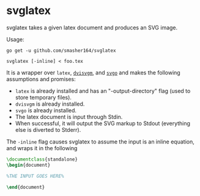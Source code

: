 # svglatex

svglatex takes a given latex document and produces an SVG image.

Usage:
```
go get -u github.com/smasher164/svglatex

svglatex [-inline] < foo.tex
```
It is a wrapper over `latex`, [`dvisvgm`](https://dvisvgm.de/), and [`svgo`](https://github.com/svg/svgo) and makes the following assumptions and promises:
* `latex` is already installed and has an "-output-directory" flag (used to store temporary files).
* `dvisvgm` is already installed.
* `svgo` is already installed.
* The latex document is input through Stdin.
* When successful, it will output the SVG markup to Stdout (everything else is diverted to Stderr).

The `-inline` flag causes svglatex to assume the input is an inline equation, and wraps it in the following
```latex
\documentclass{standalone}
\begin{document}

%THE INPUT GOES HERE%

\end{document}
```